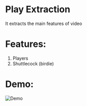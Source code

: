 # Play Extraction
It extracts the main features of video

# Features:

1. Players
2. Shuttlecock (birdie)

# Demo:

![Demo](Demo/demo.gif)

